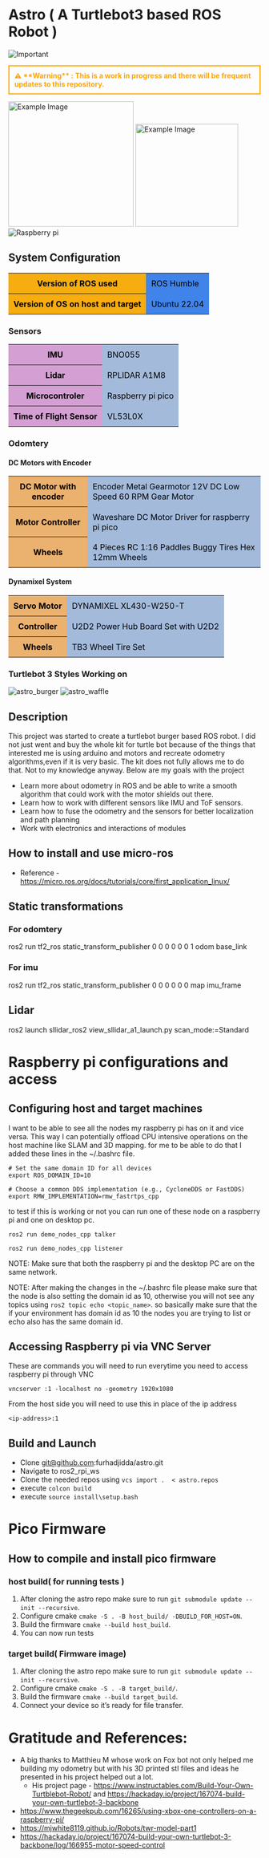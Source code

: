 # Astro ( A Turtlebot3 based ROS Robot )
![Important](https://img.shields.io/badge/Caution-Read-orange)
<div style="border: 2px solid orange ; padding: 10px; color: orange; font-weight: bold;">
⚠️ **Warning** : This is a work in progress and there will be frequent updates to this repository.
</div>



<img src="images/atro.jpeg" alt="Example Image" width="250">  <img src="images/ROS2_Humble_Hawksbill.png" alt="Example Image" width="205">
![Raspberry pi](images/Powered-by-Pi-Logo-White.png)

## System Configuration

<table>
    <tr>
        <th style="background-color:rgb(247, 173, 15); padding: 10px; color: black;">Version of ROS used</th>
        <td style="background-color:rgb(64, 131, 233); padding: 10px; color: black;">ROS Humble</td>
    </tr>
    <tr>
        <th style="background-color:rgb(247, 173, 15); padding: 10px; color: black;">Version of OS on host and target</th>
        <td style="background-color:rgb(64, 131, 233); padding: 10px; color: black;">Ubuntu 22.04</td>
    </tr>
</table>

### Sensors

<table>
    <tr>
        <th style="background-color:rgb(212, 159, 210); padding: 10px; color: black;"><strong>IMU</strong></th>
        <td style="background-color:rgb(163, 186, 219); padding: 10px; color: black;">BNO055</td>
    </tr>
    <tr>
        <th style="background-color:rgb(212, 159, 210); padding: 10px; color: black;"><strong>Lidar</strong></th>
        <td style="background-color:rgb(163, 186, 219); padding: 10px; color: black;">RPLIDAR A1M8</td>
    </tr>
    <tr>
        <th style="background-color:rgb(212, 159, 210); padding: 10px; color: black;"><strong>Microcontroler</strong></th>
        <td style="background-color:rgb(163, 186, 219); padding: 10px; color: black;">Raspberry pi pico</td>
    </tr>
    <tr>
        <th style="background-color:rgb(212, 159, 210); padding: 10px; color: black;"><strong>Time of Flight Sensor</strong></th>
        <td style="background-color:rgb(163, 186, 219); padding: 10px; color: black;">VL53L0X</td>
    </tr>
</table>

### Odomtery

#### DC Motors with Encoder
<table>
    <tr>
        <th style="background-color:rgb(235, 177, 111); padding: 10px; color: black;"><strong>DC Motor with encoder</strong></th>
        <td style="background-color:rgb(163, 186, 219); padding: 10px; color: black;">Encoder Metal Gearmotor 12V DC Low Speed 60 RPM Gear Motor</td>
    </tr>
    <tr>
        <th style="background-color:rgb(235, 177, 111); padding: 10px; color: black;"><strong>Motor Controller</strong></th>
        <td style="background-color:rgb(163, 186, 219); padding: 10px; color: black;">Waveshare DC Motor Driver for raspberry pi pico</td>
    </tr>
    <tr>
        <th style="background-color:rgb(235, 177, 111); padding: 10px; color: black;"><strong>Wheels</strong></th>
        <td style="background-color:rgb(163, 186, 219); padding: 10px; color: black;">4 Pieces RC 1:16 Paddles Buggy Tires Hex 12mm Wheels </td>
    </tr>
</table>

#### Dynamixel System
<table>
    <tr>
        <th style="background-color:rgb(235, 177, 111); padding: 10px; color: black;"><strong>Servo Motor</strong></th>
        <td style="background-color:rgb(163, 186, 219); padding: 10px; color: black;">DYNAMIXEL XL430-W250-T</td>
    </tr>
    <tr>
        <th style="background-color:rgb(235, 177, 111); padding: 10px; color: black;"><strong>Controller</strong></th>
        <td style="background-color:rgb(163, 186, 219); padding: 10px; color: black;">U2D2 Power Hub Board Set with U2D2</td>
    </tr>
    <tr>
        <th style="background-color:rgb(235, 177, 111); padding: 10px; color: black;"><strong>Wheels</strong></th>
        <td style="background-color:rgb(163, 186, 219); padding: 10px; color: black;">TB3 Wheel Tire Set</td>
    </tr>
</table>

### Turtlebot 3 Styles Working on
![astro_burger](images/astro_urdf_burger.png)
![astro_waffle](images/astro_urdf_waffle.png)


## Description

This project was started to create a turtlebot burger based ROS robot. I did not just went and buy the whole kit for turtle bot because of the things that interested me is using arduino and motors and recreate odometry algorithms,even if it is very basic. The kit does not fully allows me to do that. Not to my knowledge anyway.
Below are my goals with the project
* Learn more about odometry in ROS and be able to write a smooth algorithm that could work with the motor shields out there.
* Learn how to work with different sensors like IMU and ToF sensors.
* Learn how to fuse the odometry and the sensors for better localization and path planning
* Work with electronics and interactions of modules

## How to install and use micro-ros

* Reference - https://micro.ros.org/docs/tutorials/core/first_application_linux/

## Static transformations
### For odomtery
ros2 run tf2_ros static_transform_publisher 0 0 0 0 0 0 1 odom base_link
### For imu
ros2 run tf2_ros static_transform_publisher 0 0 0 0 0 0 map imu_frame


## Lidar
ros2 launch sllidar_ros2 view_sllidar_a1_launch.py scan_mode:=Standard


# Raspberry pi configurations and access

## Configuring host and target machines
I want to be able to see all the nodes my raspberry pi has on it and vice versa. This way I can potentially offload CPU intensive operations on the host machine like SLAM and 3D mapping. for me to be able to do that I added these lines in the ~/.bashrc file.

```
# Set the same domain ID for all devices
export ROS_DOMAIN_ID=10

# Choose a common DDS implementation (e.g., CycloneDDS or FastDDS)
export RMW_IMPLEMENTATION=rmw_fastrtps_cpp

```

to test if this is working or not you can run one of these node on a raspberry pi and one on desktop pc.

```
ros2 run demo_nodes_cpp talker

ros2 run demo_nodes_cpp listener
```

NOTE: Make sure that both the raspberry pi and the desktop PC are on the same network.

NOTE: After making the changes in the ~/.bashrc file please make sure that the node is also setting the domain id as 10, otherwise you will not see any topics using `ros2 topic echo <topic_name>`.
so basically make sure that the if your environment has domain id as 10 the nodes you are trying to list or echo also has the same domain id.


## Accessing Raspberry pi via VNC Server
These are commands you will need to run everytime you need to access raspberry pi through VNC

`vncserver :1 -localhost no -geometry 1920x1080`

From the host side you will need to use this in place of the ip address

`<ip-address>:1`


## Build and Launch
* Clone git@github.com:furhadjidda/astro.git
* Navigate to ros2_rpi_ws
* Clone the needed repos using `vcs import .  < astro.repos`
* execute `colcon build`
* execute `source install\setup.bash`


# Pico Firmware

## How to compile and install pico firmware
### host build( for running tests )
1. After cloning the astro repo make sure to run `git submodule update --init --recursive`.
2. Configure cmake `cmake -S . -B host_build/ -DBUILD_FOR_HOST=ON`.
3. Build the firmware `cmake --build host_build`.
4. You can now run tests

### target build( Firmware image)
1. After cloning the astro repo make sure to run `git submodule update --init --recursive`.
2. Configure cmake `cmake -S . -B target_build/`.
3. Build the firmware `cmake --build target_build`.
4. Connect your device so it’s ready for file transfer.

# Gratitude and References:
* A big thanks to Matthieu M  whose work on Fox bot not only helped me building my odometry but with his 3D printed stl files and ideas he presented in his project helped out a lot.
  * His project page - https://www.instructables.com/Build-Your-Own-Turtblebot-Robot/ and https://hackaday.io/project/167074-build-your-own-turtlebot-3-backbone
* https://www.thegeekpub.com/16265/using-xbox-one-controllers-on-a-raspberry-pi/
* https://mjwhite8119.github.io/Robots/twr-model-part1
* https://hackaday.io/project/167074-build-your-own-turtlebot-3-backbone/log/166955-motor-speed-control
